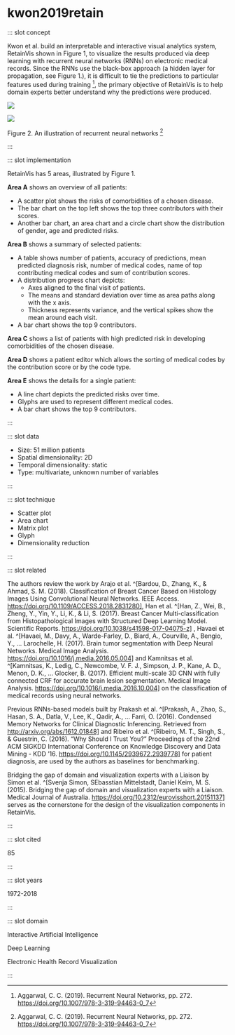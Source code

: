 # kwon2019retain

<Paper>

::: slot concept

Kwon et al. build an interpretable and interactive visual analytics system, RetainVis shown in Figure 1, to visualize the results produced via deep learning with recurrent neural networks (RNNs) on electronic medical records. Since the RNNs use the black-box approach (a hidden layer for propagation, see Figure 1.), it is difficult to tie the predictions to particular features used during training [^rnn], the primary objective of RetainVis is to help domain experts better understand why the predictions were produced.

<div class="center">

![](https://share.henry.wang/mKKFAL/mY2ceqzHxx+)

![](https://share.henry.wang/Ctm7WK/R3XmNL5clt+)

Figure 2. An illustration of recurrent neural networks [^rnn]

[^rnn]: Aggarwal, C. C. (2019). Recurrent Neural Networks, pp. 272. https://doi.org/10.1007/978-3-319-94463-0_7

</div>

:::

::: slot implementation

RetainVis has 5 areas, illustrated by Figure 1.

**Area A** shows an overview of all patients:

- A scatter plot shows the risks of comorbidities of a chosen disease.
- The bar chart on the top left shows the top three contributors with their scores.
- Another bar chart, an area chart and a circle chart show the distribution of gender, age and predicted risks.

**Area B** shows a summary of selected patients:

- A table shows number of patients, accuracy of predictions, mean predicted diagnosis risk, number of medical codes, name of top contributing medical codes and sum of contribution scores.
- A distribution progress chart depicts:
    - Axes aligned to the final visit of patients.
    - The means and standard deviation over time as area paths along with the x axis.
    - Thickness represents variance, and the vertical spikes show the mean around each visit.
- A bar chart shows the top 9 contributors.

**Area C** shows a list of patients with high predicted risk in developing comorbidities of the chosen disease.

**Area D** shows a patient editor which allows the sorting of medical codes by the contribution score or by the code type.

**Area E** shows the details for a single patient:

- A line chart depicts the predicted risks over time.
- Glyphs are used to represent different medical codes.
- A bar chart shows the top 9 contributors.

:::

::: slot data

- Size: 51 million patients
- Spatial dimensionality: 2D
- Temporal dimensionality: static
- Type: multivariate, unknown number of variables

:::

::: slot technique

- Scatter plot
- Area chart
- Matrix plot
- Glyph
- Dimensionality reduction

:::

::: slot related

The authors review the work by Arajo et al. ^[Bardou, D., Zhang, K., & Ahmad, S. M. (2018). Classification of Breast Cancer Based on Histology Images Using Convolutional Neural Networks. IEEE Access. https://doi.org/10.1109/ACCESS.2018.2831280], Han et al. ^[Han, Z., Wei, B., Zheng, Y., Yin, Y., Li, K., & Li, S. (2017). Breast Cancer Multi-classification from Histopathological Images with Structured Deep Learning Model. Scientific Reports. https://doi.org/10.1038/s41598-017-04075-z] , Havaei et al. ^[Havaei, M., Davy, A., Warde-Farley, D., Biard, A., Courville, A., Bengio, Y., … Larochelle, H. (2017). Brain tumor segmentation with Deep Neural Networks. Medical Image Analysis. https://doi.org/10.1016/j.media.2016.05.004] and Kamnitsas et al. ^[Kamnitsas, K., Ledig, C., Newcombe, V. F. J., Simpson, J. P., Kane, A. D., Menon, D. K., … Glocker, B. (2017). Efficient multi-scale 3D CNN with fully connected CRF for accurate brain lesion segmentation. Medical Image Analysis. https://doi.org/10.1016/j.media.2016.10.004] on the classification of medical records using neural networks.

Previous RNNs-based models built by Prakash et al. ^[Prakash, A., Zhao, S., Hasan, S. A., Datla, V., Lee, K., Qadir, A., … Farri, O. (2016). Condensed Memory Networks for Clinical Diagnostic Inferencing. Retrieved from http://arxiv.org/abs/1612.01848] and Ribeiro et al. ^[Ribeiro, M. T., Singh, S., & Guestrin, C. (2016). “Why Should I Trust You?” Proceedings of the 22nd ACM SIGKDD International Conference on Knowledge Discovery and Data Mining - KDD ’16. https://doi.org/10.1145/2939672.2939778] for patient diagnosis, are used by the authors as baselines for benchmarking.

Bridging the gap of domain and visualization experts with a Liaison by Simon et al. ^[Svenja Simon, SEbasstian Mittelstadt, Daniel Keim, M. S. (2015). Bridging the gap of domain and visualization experts with a Liaison. Medical Journal of Australia. https://doi.org/10.2312/eurovisshort.20151137] serves as the cornerstone for the design of the visualization components in RetainVis.

:::

::: slot cited

85

:::

::: slot years

1972-2018

:::

::: slot domain

Interactive Artificial Intelligence

Deep Learning

Electronic Health Record Visualization

:::

</Paper>
